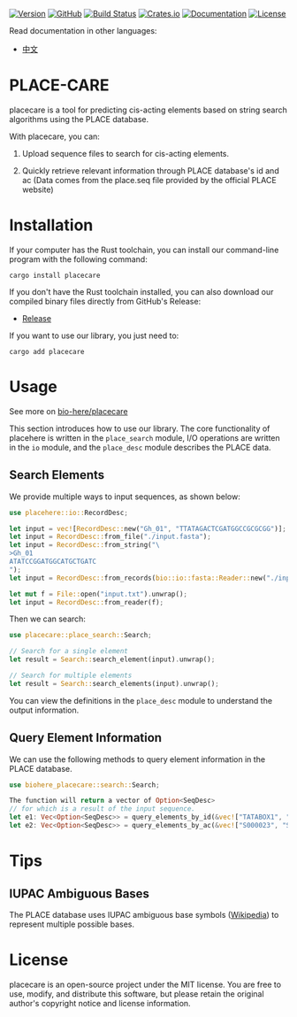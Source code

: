[![Version](https://img.shields.io/badge/version-0.1.3-green.svg)]()
[![GitHub](https://img.shields.io/badge/github-bio--here%2Fplacecare-blue.svg)](https://github.com/bio-here/placecare)
[![Build Status](https://travis-ci.org/bio-here/placecare.svg?branch=master)](https://travis-ci.org/bio-here/placecare)
[![Crates.io](https://img.shields.io/crates/v/placecare.svg)](https://crates.io/crates/placecare)
[![Documentation](https://docs.rs/placecare/badge.svg)](https://docs.rs/placecare)
[![License](https://img.shields.io/crates/l/MIT.svg)]()

Read documentation in other languages:
- [中文](README-zh.md)

# PLACE-CARE

placecare is a tool for predicting cis-acting elements based on string search algorithms using the PLACE database.

With placecare, you can:

1. Upload sequence files to search for cis-acting elements.

2. Quickly retrieve relevant information through PLACE database's id and ac
(Data comes from the place.seq file provided by the official PLACE website)


# Installation

If your computer has the Rust toolchain, you can install our command-line program with the following command:

```shell
cargo install placecare
```

If you don't have the Rust toolchain installed, you can also download our compiled binary files directly from GitHub's Release:
- [Release](https://bio-here.github.io/placecare/release)


If you want to use our library, you just need to:
```shell
cargo add placecare
```

# Usage

See more on [bio-here/placecare](https://bio-here.github.io/placecare)

This section introduces how to use our library.
The core functionality of placehere is written in the `place_search` module, I/O operations are written in the `io` module,
and the `place_desc` module describes the PLACE data.

## Search Elements

We provide multiple ways to input sequences, as shown below:
```rust
use placehere::io::RecordDesc;

let input = vec![RecordDesc::new("Gh_01", "TTATAGACTCGATGGCCGCGCGG")];
let input = RecordDesc::from_file("./input.fasta");
let input = RecordDesc::from_string("\
>Gh_01
ATATCCGGATGGCATGCTGATC
");
let input = RecordDesc::from_records(bio::io::fasta::Reader::new("./input.fasta"));

let mut f = File::open("input.txt").unwrap();
let input = RecordDesc::from_reader(f);
```

Then we can search:
```rust
use placecare::place_search::Search;

// Search for a single element
let result = Search::search_element(input).unwrap();

// Search for multiple elements
let result = Search::search_elements(input).unwrap();
```

You can view the definitions in the `place_desc` module to understand the output information.

## Query Element Information

We can use the following methods to query element information in the PLACE database.
```rust
use biohere_placecare::search::Search;

The function will return a vector of Option<SeqDesc>
// for which is a result of the input sequence.
let e1: Vec<Option<SeqDesc>> = query_elements_by_id(&vec!["TATABOX1", "TATABOX2"]);
let e2: Vec<Option<SeqDesc>> = query_elements_by_ac(&vec!["S000023", "S000260"]);
```

# Tips

## IUPAC Ambiguous Bases
The PLACE database uses IUPAC ambiguous base symbols ([Wikipedia](https://en.wikipedia.org/wiki/Nucleic_acid_notation)) to represent multiple possible bases.

# License
placecare is an open-source project under the MIT license. You are free to use, modify, and distribute this software, but please retain the original author's copyright notice and license information.
